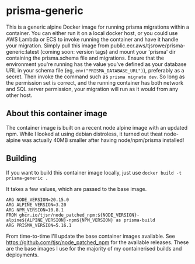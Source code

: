 # prisma-generic

This is a generic alpine Docker image for running prisma migrations within a container.  You can either run it on a local docker host, or you could use AWS Lambda or ECS to invoke running the container and have it handle your migration.  Simply pull this image from public.ecr.aws/tjsrowe/prisma-generic:latest (coming soon: version tags) and mount your 'prisma' dir containing the prisma.schema file and migrations.  Ensure that the environment you're running has the value you've defined as your database URL in your schema file (eg, `env("PRISMA_DATABASE_URL")`), preferably as a secret. Then invoke the command such as `prisma migrate dev`.  So long as the permission set is correct, and the running container has both network and SQL server permission, your migration will run as it would from any other host.

## About this container image

The container image is built on a recent node alpine image with an updated npm.  While I looked at using debian distroless, it turned out theat node-alpine was actually 40MB smaller after having node/npm/prisma installed!

## Building

If you want to build this container image locally, just use `docker build -t prisma-generic .`

It takes a few values, which are passed to the base image.

```docker
ARG NODE_VERSION=20.15.0
ARG ALPINE_VERSION=3.20
ARG NPM_VERSION=10.8.1
FROM ghcr.io/tjsr/node_patched_npm:${NODE_VERSION}-alpine${ALPINE_VERSION}-npm${NPM_VERSION} as prisma-build
ARG PRISMA_VERSION=5.16.1
```

From time-to-time I'll update the base container images available.  See https://github.com/tjsr/node_patched_npm for the available releases.  These are the base images I use for the majority of my containerised builds and deployments.
